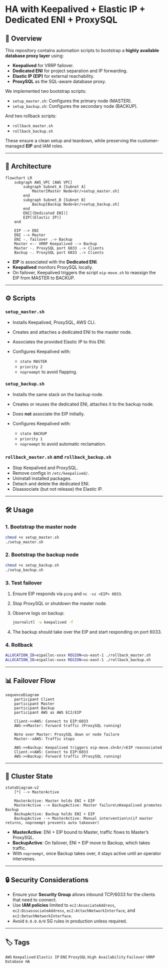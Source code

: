 # HA with Keepalived + Elastic IP + Dedicated ENI + ProxySQL

## 📌 Overview
This repository contains automation scripts to bootstrap a **highly available database proxy layer** using:
- **Keepalived** for VRRP failover.
- **Dedicated ENI** for project separation and IP forwarding.
- **Elastic IP (EIP)** for external reachability.
- **ProxySQL** as the SQL-aware database proxy.

We implemented two bootstrap scripts:
- `setup_master.sh`: Configures the primary node (MASTER).
- `setup_backup.sh`: Configures the secondary node (BACKUP).
  
And two rollback scripts:
- `rollback_master.sh`
- `rollback_backup.sh`

These ensure a clean setup and teardown, while preserving the customer-managed **EIP** and IAM roles.

---

## 🚀 Architecture

```mermaid
flowchart LR
    subgraph AWS_VPC [AWS VPC]
        subgraph Subnet_A [Subnet A]
            Master[Master Node<br/>setup_master.sh]
        end
        subgraph Subnet_B [Subnet B]
            Backup[Backup Node<br/>setup_backup.sh]
        end
        ENI[(Dedicated ENI)]
        EIP[(Elastic IP)]
    end

    EIP --> ENI
    ENI --> Master
    ENI -. failover .-> Backup
    Master <-- VRRP Keepalived --> Backup
    Master -. ProxySQL port 6033 .-> Clients
    Backup -. ProxySQL port 6033 .-> Clients
````

* **EIP** is associated with the **Dedicated ENI**.
* **Keepalived** monitors ProxySQL locally.
* On failover, Keepalived triggers the script `eip-move.sh` to reassign the EIP from MASTER to BACKUP.

---

## ⚙️ Scripts

### `setup_master.sh`

* Installs Keepalived, ProxySQL, AWS CLI.
* Creates and attaches a dedicated ENI to the master node.
* Associates the provided Elastic IP to this ENI.
* Configures Keepalived with:

  * `state MASTER`
  * `priority 2`
  * `nopreempt` to avoid flapping.

### `setup_backup.sh`

* Installs the same stack on the backup node.
* Creates or reuses the dedicated ENI, attaches it to the backup node.
* Does **not** associate the EIP initially.
* Configures Keepalived with:

  * `state BACKUP`
  * `priority 1`
  * `nopreempt` to avoid automatic reclamation.

### `rollback_master.sh` and `rollback_backup.sh`

* Stop Keepalived and ProxySQL.
* Remove configs in `/etc/keepalived/`.
* Uninstall installed packages.
* Detach and delete the dedicated ENI.
* Disassociate (but not release) the Elastic IP.

---

## 🛠️ Usage

### 1. Bootstrap the master node

```bash
chmod +x setup_master.sh
./setup_master.sh
```

### 2. Bootstrap the backup node

```bash
chmod +x setup_backup.sh
./setup_backup.sh
```

### 3. Test failover

1. Ensure EIP responds via `ping` and `nc -vz <EIP> 6033`.
2. Stop ProxySQL or shutdown the master node.
3. Observe logs on backup:

   ```bash
   journalctl -u keepalived -f
   ```
4. The backup should take over the EIP and start responding on port 6033.

### 4. Rollback

```bash
ALLOCATION_ID=eipalloc-xxxx REGION=us-east-1 ./rollback_master.sh
ALLOCATION_ID=eipalloc-xxxx REGION=us-east-1 ./rollback_backup.sh
```

---

## 📊 Failover Flow

```mermaid
sequenceDiagram
    participant Client
    participant Master
    participant Backup
    participant AWS as AWS EC2/EIP

    Client->>AWS: Connect to EIP:6033
    AWS->>Master: Forward traffic (ProxySQL running)

    Note over Master: ProxySQL down or node failure
    Master--xAWS: Traffic stops

    AWS->>Backup: Keepalived triggers eip-move.sh<br/>EIP reassociated
    Client->>AWS: Connect to EIP:6033
    AWS->>Backup: Forward traffic (ProxySQL running)
```

---

## 🔄 Cluster State

```mermaid
stateDiagram-v2
    [*] --> MasterActive

    MasterActive: Master holds ENI + EIP
    MasterActive --> BackupActive: Master failure\nKeepalived promotes Backup
    BackupActive: Backup holds ENI + EIP
    BackupActive --> MasterActive: Manual intervention\n(if master returns, nopreempt prevents auto takeover)
```

* **MasterActive**: ENI + EIP bound to Master, traffic flows to Master’s ProxySQL.
* **BackupActive**: On failover, ENI + EIP move to Backup, which takes traffic.
* With `nopreempt`, once Backup takes over, it stays active until an operator intervenes.

---

## 🔒 Security Considerations

* Ensure your **Security Group** allows inbound TCP/6033 for the clients that need to connect.
* Use **IAM policies** limited to `ec2:AssociateAddress`, `ec2:DisassociateAddress`, `ec2:AttachNetworkInterface`, and `ec2:DetachNetworkInterface`.
* Avoid `0.0.0.0/0` SG rules in production unless required.

---

## 🏷️ Tags

`AWS` `Keepalived` `Elastic IP` `ENI` `ProxySQL` `High Availability` `Failover` `VRRP` `Database HA`
